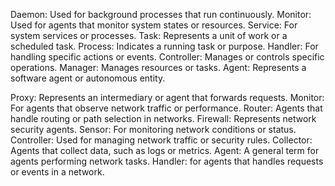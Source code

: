 Daemon: Used for background processes that run continuously.
Monitor: Used for agents that monitor system states or resources.
Service: For system services or processes.
Task: Represents a unit of work or a scheduled task.
Process: Indicates a running task or purpose.
Handler: For handling specific actions or events.
Controller: Manages or controls specific operations.
Manager: Manages resources or tasks.
Agent: Represents a software agent or autonomous entity.

Proxy: Represents an intermediary or agent that forwards requests.
Monitor: For agents that observe network traffic or performance.
Router: Agents that handle routing or path selection in networks.
Firewall: Represents network security agents.
Sensor: For monitoring network conditions or status.
Controller: Used for managing network traffic or security rules.
Collector: Agents that collect data, such as logs or metrics.
Agent: A general term for agents performing network tasks.
Handler: for agents that handles requests or events in a network. 
